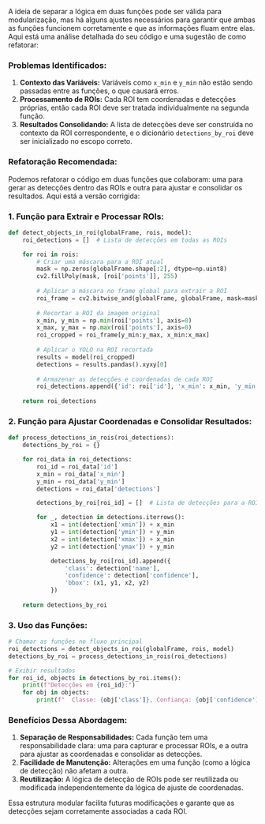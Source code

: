 A ideia de separar a lógica em duas funções pode ser válida para modularização, mas há alguns ajustes necessários para garantir que ambas as funções funcionem corretamente e que as informações fluam entre elas. Aqui está uma análise detalhada do seu código e uma sugestão de como refatorar:

### Problemas Identificados:
1. **Contexto das Variáveis:** Variáveis como `x_min` e `y_min` não estão sendo passadas entre as funções, o que causará erros.
2. **Processamento de ROIs:** Cada ROI tem coordenadas e detecções próprias, então cada ROI deve ser tratada individualmente na segunda função.
3. **Resultados Consolidando:** A lista de detecções deve ser construída no contexto da ROI correspondente, e o dicionário `detections_by_roi` deve ser inicializado no escopo correto.

### Refatoração Recomendada:
Podemos refatorar o código em duas funções que colaboram: uma para gerar as detecções dentro das ROIs e outra para ajustar e consolidar os resultados. Aqui está a versão corrigida:

### 1. Função para Extrair e Processar ROIs:
```python
def detect_objects_in_roi(globalFrame, rois, model):
    roi_detections = []  # Lista de detecções em todas as ROIs

    for roi in rois:
        # Criar uma máscara para a ROI atual
        mask = np.zeros(globalFrame.shape[:2], dtype=np.uint8)
        cv2.fillPoly(mask, [roi['points']], 255)
        
        # Aplicar a máscara no frame global para extrair a ROI
        roi_frame = cv2.bitwise_and(globalFrame, globalFrame, mask=mask)
        
        # Recortar a ROI da imagem original
        x_min, y_min = np.min(roi['points'], axis=0)
        x_max, y_max = np.max(roi['points'], axis=0)
        roi_cropped = roi_frame[y_min:y_max, x_min:x_max]
        
        # Aplicar o YOLO na ROI recortada
        results = model(roi_cropped)
        detections = results.pandas().xyxy[0]
        
        # Armazenar as detecções e coordenadas de cada ROI
        roi_detections.append({'id': roi['id'], 'x_min': x_min, 'y_min': y_min, 'detections': detections})
    
    return roi_detections
```

### 2. Função para Ajustar Coordenadas e Consolidar Resultados:
```python
def process_detections_in_rois(roi_detections):
    detections_by_roi = {}

    for roi_data in roi_detections:
        roi_id = roi_data['id']
        x_min = roi_data['x_min']
        y_min = roi_data['y_min']
        detections = roi_data['detections']

        detections_by_roi[roi_id] = []  # Lista de detecções para a ROI específica

        for _, detection in detections.iterrows():
            x1 = int(detection['xmin']) + x_min
            y1 = int(detection['ymin']) + y_min
            x2 = int(detection['xmax']) + x_min
            y2 = int(detection['ymax']) + y_min

            detections_by_roi[roi_id].append({
                'class': detection['name'],
                'confidence': detection['confidence'],
                'bbox': (x1, y1, x2, y2)
            })
    
    return detections_by_roi
```

### 3. Uso das Funções:
```python
# Chamar as funções no fluxo principal
roi_detections = detect_objects_in_roi(globalFrame, rois, model)
detections_by_roi = process_detections_in_rois(roi_detections)

# Exibir resultados
for roi_id, objects in detections_by_roi.items():
    print(f"Detecções em {roi_id}:")
    for obj in objects:
        print(f"  Classe: {obj['class']}, Confiança: {obj['confidence']:.2f}, Bounding Box: {obj['bbox']}")
```

### Benefícios Dessa Abordagem:
1. **Separação de Responsabilidades:** Cada função tem uma responsabilidade clara: uma para capturar e processar ROIs, e a outra para ajustar as coordenadas e consolidar as detecções.
2. **Facilidade de Manutenção:** Alterações em uma função (como a lógica de detecção) não afetam a outra.
3. **Reutilização:** A lógica de detecção de ROIs pode ser reutilizada ou modificada independentemente da lógica de ajuste de coordenadas. 

Essa estrutura modular facilita futuras modificações e garante que as detecções sejam corretamente associadas a cada ROI.